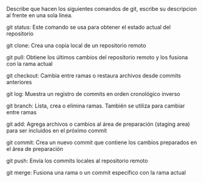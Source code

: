 Describe que hacen los siguientes comandos de git, escribe su descripcion al frente en una sola linea.

git status: Este comando se usa para obtener el estado actual del repositorio

git clone: Crea una copia local de un repositorio remoto

git pull: Obtiene los últimos cambios del repositorio remoto y los fusiona con la rama actual

git checkout: Cambia entre ramas o restaura archivos desde commits anteriores

git log: Muestra un registro de commits en orden cronológico inverso

git branch: Lista, crea o elimina ramas. También se utiliza para cambiar entre ramas

git add: Agrega archivos o cambios al área de preparación (staging area) para ser incluidos en el próximo commit

git commit: Crea un nuevo commit que contiene los cambios preparados en el área de preparación

git push: Envía los commits locales al repositorio remoto

git merge: Fusiona una rama o un commit específico con la rama actual
